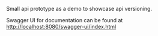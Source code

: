 Small api prototype as a demo to showcase api versioning.

Swagger UI for documentation can be found at <http://localhost:8080/swagger-ui/index.html>
